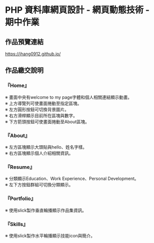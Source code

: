 # PHP 資料庫網頁設計 - 網頁動態技術 - 期中作業

## 作品預覽連結
https://jhang0912.github.io/
## 作品繳交說明

### 『Home』
※ 畫面中央有welcome to my page字體和個人相關連結顯示動畫。<br>
※ 上方導覽列可使畫面捲動至指定區塊。<br>
※ 左方圓形按鈕可切換背景圖片。<br>
※ 右方滑桿顯示目前所在區塊與數字。<br>
※ 下方箭頭按鈕可使畫面捲動至About區塊。<br>

### 『About』
※ 左方區塊顯示大頭貼與hello、姓名字樣。<br>
※ 右方區塊顯示個人介紹相關資訊。<br>

### 『Resume』
※ 分類顯示Education、Work Experience、Personal Development。<br>
※ 左下方按鈕群組可切換分類顯示。

### 『Portfolio』
※ 使用slick製作垂直輪播顯示作品集資訊。<br>

### 『Skills』
※ 使用slick製作水平輪播顯示技能icon與簡介。<br>

